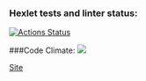 ### Hexlet tests and linter status:
[![Actions Status](https://github.com/konpaa/php-project-lvl3/workflows/hexlet-check/badge.svg)](https://github.com/konpaa/php-project-lvl3/actions)


###Code Climate:
<a href="https://codeclimate.com/github/konpaa/php-project-lvl3/maintainability"><img src="https://api.codeclimate.com/v1/badges/80825be9d4d0050edf0d/maintainability" /></a>

<a href="https://laravel-php3.herokuapp.com/">Site</a>
